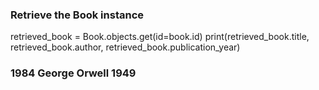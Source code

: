 ### Retrieve the Book instance

retrieved_book = Book.objects.get(id=book.id)
print(retrieved_book.title, retrieved_book.author, retrieved_book.publication_year)


### 1984 George Orwell 1949
